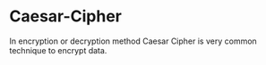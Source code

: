 # Caesar-Cipher
In encryption or decryption method Caesar Cipher is very common technique to encrypt data.
